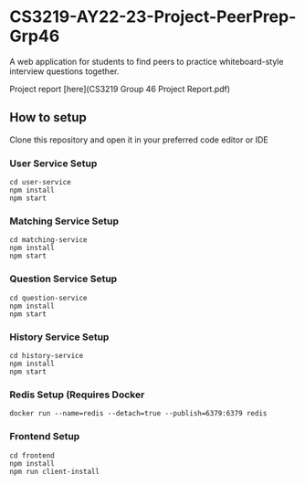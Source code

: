 # CS3219-AY22-23-Project-PeerPrep-Grp46
A web application for students to find peers to practice whiteboard-style interview 
questions together. 

Project report [here](CS3219 Group 46 Project Report.pdf)

## How to setup 
Clone this repository and open it in your preferred code editor or IDE 

### User Service Setup
```
cd user-service
npm install
npm start
```
### Matching Service Setup
```
cd matching-service
npm install
npm start
```
### Question Service Setup
```
cd question-service
npm install
npm start
```
### History Service Setup
```
cd history-service
npm install
npm start
```

### Redis Setup (Requires Docker
```
docker run --name=redis --detach=true --publish=6379:6379 redis
```

### Frontend Setup
```
cd frontend
npm install
npm run client-install
```


